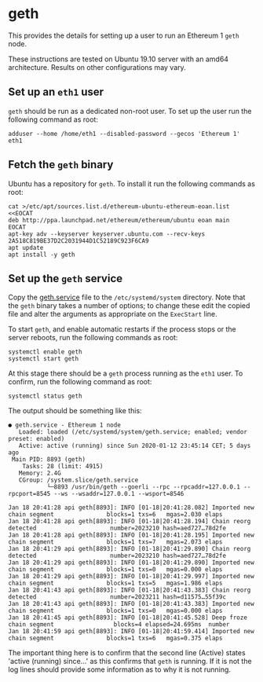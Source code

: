 # geth

This provides the details for setting up a user to run an Ethereum 1 `geth` node.

These instructions are tested on Ubuntu 19.10 server with an amd64 architecture.  Results on other configurations may vary.

## Set up an `eth1` user

`geth` should be run as a dedicated non-root user.  To set up the user run the following command as root:

```
adduser --home /home/eth1 --disabled-password --gecos 'Ethereum 1' eth1
```

## Fetch the `geth` binary

Ubuntu has a repository for `geth`.  To install it run the following commands as root:

```
cat >/etc/apt/sources.list.d/ethereum-ubuntu-ethereum-eoan.list <<EOCAT
deb http://ppa.launchpad.net/ethereum/ethereum/ubuntu eoan main
EOCAT
apt-key adv --keyserver keyserver.ubuntu.com --recv-keys 2A518C819BE37D2C2031944D1C52189C923F6CA9
apt update
apt install -y geth
```

## Set up the `geth` service

Copy the [geth.service](geth.service) file to the `/etc/systemd/system` directory.  Note that the `geth` binary takes a number of options; to change these edit the copied file and alter the arguments as appropriate on the `ExecStart` line.

To start `geth`, and enable automatic restarts if the process stops or the server reboots, run the following commands as root:

```
systemctl enable geth
systemctl start geth
```

At this stage there should be a `geth` process running as the `eth1` user.  To confirm, run the following command as root:

```
systemctl status geth
```

The output should be something like this:

```
● geth.service - Ethereum 1 node
   Loaded: loaded (/etc/systemd/system/geth.service; enabled; vendor preset: enabled)
   Active: active (running) since Sun 2020-01-12 23:45:14 CET; 5 days ago
 Main PID: 8893 (geth)
    Tasks: 28 (limit: 4915)
   Memory: 2.4G
   CGroup: /system.slice/geth.service
           └─8893 /usr/bin/geth --goerli --rpc --rpcaddr=127.0.0.1 --rpcport=8545 --ws --wsaddr=127.0.0.1 --wsport=8546

Jan 18 20:41:28 api geth[8893]: INFO [01-18|20:41:28.082] Imported new chain segment               blocks=1 txs=6   mgas=2.030 elaps
Jan 18 20:41:28 api geth[8893]: INFO [01-18|20:41:28.194] Chain reorg detected                     number=2023210 hash=aed727…78d2fe
Jan 18 20:41:28 api geth[8893]: INFO [01-18|20:41:28.195] Imported new chain segment               blocks=1 txs=7   mgas=2.073 elaps
Jan 18 20:41:29 api geth[8893]: INFO [01-18|20:41:29.890] Chain reorg detected                     number=2023210 hash=aed727…78d2fe
Jan 18 20:41:29 api geth[8893]: INFO [01-18|20:41:29.890] Imported new chain segment               blocks=1 txs=0   mgas=0.000 elaps
Jan 18 20:41:29 api geth[8893]: INFO [01-18|20:41:29.997] Imported new chain segment               blocks=1 txs=5   mgas=1.986 elaps
Jan 18 20:41:43 api geth[8893]: INFO [01-18|20:41:43.383] Chain reorg detected                     number=2023211 hash=d11575…55f39c
Jan 18 20:41:43 api geth[8893]: INFO [01-18|20:41:43.383] Imported new chain segment               blocks=1 txs=0   mgas=0.000 elaps
Jan 18 20:41:45 api geth[8893]: INFO [01-18|20:41:45.528] Deep froze chain segment                 blocks=4 elapsed=24.695ms  number
Jan 18 20:41:59 api geth[8893]: INFO [01-18|20:41:59.414] Imported new chain segment               blocks=1 txs=6   mgas=0.375 elaps
```

The important thing here is to confirm that the second line (Active) states 'active (running) since...' as this confirms that `geth` is running.  If it is not the log lines should provide some information as to why it is not running.
